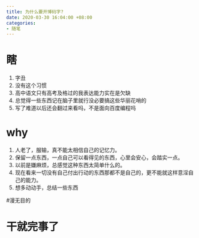 ```yaml
---
title: 为什么要开博码字?
date: 2020-03-30 16:04:00 +08:00
categories:
- 随笔
---
```



# 瞎
1. 字丑
2. 没有这个习惯
3. 高中语文只有高考及格过的我表达能力实在是欠缺
4. 总觉得一些东西记在脑子里就行没必要搞这些华丽花哨的
5. 写了难道以后还会翻过来看吗，不是面向百度编程吗

# why
1. 人老了，服输，真不能太相信自己的记忆力。
2. 保留一点东西，一点自己可以看得见的东西，心里会安心，会踏实一点。
3. 以前是嫌麻烦，总感觉这种东西太简单什么的。
4. 现在看来一切没有自己付出行动的东西那都不是自己的，更不能就这样意淫自己的能力。
5. 想多动动手，总结一些东西

#漫无目的


# **干就完事了**
   
